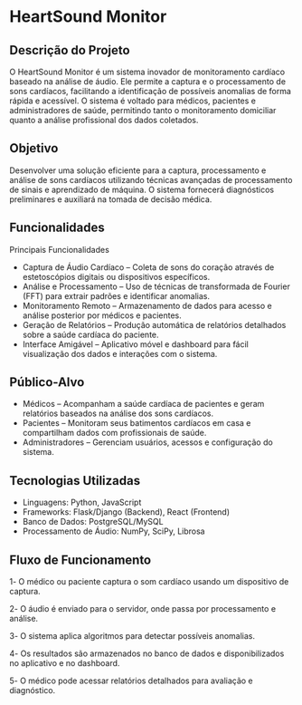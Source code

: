 # HeartSound Monitor

## Descrição do Projeto

O HeartSound Monitor é um sistema inovador de monitoramento cardíaco baseado na análise de áudio. Ele permite a captura e o processamento de sons cardíacos, facilitando a identificação de possíveis anomalias de forma rápida e acessível. O sistema é voltado para médicos, pacientes e administradores de saúde, permitindo tanto o monitoramento domiciliar quanto a análise profissional dos dados coletados.

## Objetivo

Desenvolver uma solução eficiente para a captura, processamento e análise de sons cardíacos utilizando técnicas avançadas de processamento de sinais e aprendizado de máquina. O sistema fornecerá diagnósticos preliminares e auxiliará na tomada de decisão médica.

## Funcionalidades
Principais Funcionalidades

- Captura de Áudio Cardíaco – Coleta de sons do coração através de estetoscópios digitais ou dispositivos específicos.
- Análise e Processamento – Uso de técnicas de transformada de Fourier (FFT) para extrair padrões e identificar anomalias.
- Monitoramento Remoto – Armazenamento de dados para acesso e análise posterior por médicos e pacientes.
- Geração de Relatórios – Produção automática de relatórios detalhados sobre a saúde cardíaca do paciente.
- Interface Amigável – Aplicativo móvel e dashboard para fácil visualização dos dados e interações com o sistema.

## Público-Alvo

- Médicos – Acompanham a saúde cardíaca de pacientes e geram relatórios baseados na análise dos sons cardíacos.
- Pacientes – Monitoram seus batimentos cardíacos em casa e compartilham dados com profissionais de saúde.
- Administradores – Gerenciam usuários, acessos e configuração do sistema.

## Tecnologias Utilizadas

- Linguagens: Python, JavaScript
- Frameworks: Flask/Django (Backend), React (Frontend)
- Banco de Dados: PostgreSQL/MySQL
- Processamento de Áudio: NumPy, SciPy, Librosa

## Fluxo de Funcionamento

1️- O médico ou paciente captura o som cardíaco usando um dispositivo de captura.

2️- O áudio é enviado para o servidor, onde passa por processamento e análise.

3️- O sistema aplica algoritmos para detectar possíveis anomalias.

4️- Os resultados são armazenados no banco de dados e disponibilizados no aplicativo e no dashboard.

5️- O médico pode acessar relatórios detalhados para avaliação e diagnóstico.
